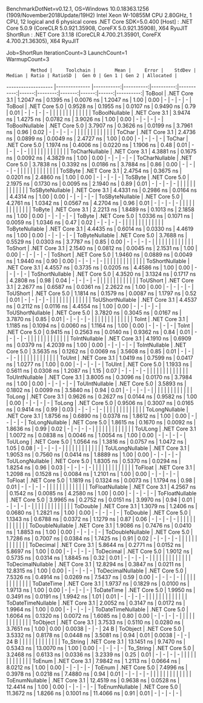 
BenchmarkDotNet=v0.12.1, OS=Windows 10.0.18363.1256 (1909/November2018Update/19H2)
Intel Xeon W-10855M CPU 2.80GHz, 1 CPU, 12 logical and 6 physical cores
.NET Core SDK=5.0.400
  [Host]   : .NET Core 5.0.9 (CoreCLR 5.0.921.35908, CoreFX 5.0.921.35908), X64 RyuJIT
  ShortRun : .NET Core 3.1.18 (CoreCLR 4.700.21.35901, CoreFX 4.700.21.36305), X64 RyuJIT

Job=ShortRun  IterationCount=3  LaunchCount=1  
WarmupCount=3  

             Method |     Toolchain |       Mean |     Error |    StdDev |     Median | Ratio | RatioSD |  Gen 0 | Gen 1 | Gen 2 | Allocated |
------------------- |-------------- |-----------:|----------:|----------:|-----------:|------:|--------:|-------:|------:|------:|----------:|
             ToBool | .NET Core 3.1 |  1.2047 ns | 0.1395 ns | 0.0076 ns |  1.2047 ns |  1.00 |    0.00 |      - |     - |     - |         - |
             ToBool | .NET Core 5.0 |  0.9528 ns | 0.1955 ns | 0.0107 ns |  0.9490 ns |  0.79 |    0.01 |      - |     - |     - |         - |
                    |               |            |           |           |            |       |         |        |       |       |           |
     ToBoolNullable | .NET Core 3.1 |  3.9474 ns | 1.4275 ns | 0.0782 ns |  3.9026 ns |  1.00 |    0.00 |      - |     - |     - |         - |
     ToBoolNullable | .NET Core 5.0 |  3.7907 ns | 0.3626 ns | 0.0199 ns |  3.7961 ns |  0.96 |    0.02 |      - |     - |     - |         - |
                    |               |            |           |           |            |       |         |        |       |       |           |
             ToChar | .NET Core 3.1 |  2.4736 ns | 0.0899 ns | 0.0049 ns |  2.4727 ns |  1.00 |    0.00 |      - |     - |     - |         - |
             ToChar | .NET Core 5.0 |  1.1974 ns | 0.4006 ns | 0.0220 ns |  1.1906 ns |  0.48 |    0.01 |      - |     - |     - |         - |
                    |               |            |           |           |            |       |         |        |       |       |           |
     ToCharNullable | .NET Core 3.1 |  4.3881 ns | 0.1675 ns | 0.0092 ns |  4.3829 ns |  1.00 |    0.00 |      - |     - |     - |         - |
     ToCharNullable | .NET Core 5.0 |  3.7838 ns | 0.3392 ns | 0.0186 ns |  3.7884 ns |  0.86 |    0.00 |      - |     - |     - |         - |
                    |               |            |           |           |            |       |         |        |       |       |           |
            ToSByte | .NET Core 3.1 |  2.4754 ns | 0.3675 ns | 0.0201 ns |  2.4860 ns |  1.00 |    0.00 |      - |     - |     - |         - |
            ToSByte | .NET Core 5.0 |  2.1975 ns | 0.1730 ns | 0.0095 ns |  2.1940 ns |  0.89 |    0.01 |      - |     - |     - |         - |
                    |               |            |           |           |            |       |         |        |       |       |           |
    ToSByteNullable | .NET Core 3.1 |  4.4331 ns | 0.2986 ns | 0.0164 ns |  4.4314 ns |  1.00 |    0.00 |      - |     - |     - |         - |
    ToSByteNullable | .NET Core 5.0 |  4.2761 ns | 1.0342 ns | 0.0567 ns |  4.2704 ns |  0.96 |    0.01 |      - |     - |     - |         - |
                    |               |            |           |           |            |       |         |        |       |       |           |
             ToByte | .NET Core 3.1 |  2.2213 ns | 1.8489 ns | 0.1013 ns |  2.1858 ns |  1.00 |    0.00 |      - |     - |     - |         - |
             ToByte | .NET Core 5.0 |  1.0336 ns | 0.1071 ns | 0.0059 ns |  1.0346 ns |  0.47 |    0.02 |      - |     - |     - |         - |
                    |               |            |           |           |            |       |         |        |       |       |           |
     ToByteNullable | .NET Core 3.1 |  4.4435 ns | 0.6014 ns | 0.0330 ns |  4.4619 ns |  1.00 |    0.00 |      - |     - |     - |         - |
     ToByteNullable | .NET Core 5.0 |  3.7688 ns | 0.5529 ns | 0.0303 ns |  3.7787 ns |  0.85 |    0.00 |      - |     - |     - |         - |
                    |               |            |           |           |            |       |         |        |       |       |           |
            ToShort | .NET Core 3.1 |  2.1540 ns | 0.0812 ns | 0.0045 ns |  2.1531 ns |  1.00 |    0.00 |      - |     - |     - |         - |
            ToShort | .NET Core 5.0 |  1.9460 ns | 0.0889 ns | 0.0049 ns |  1.9440 ns |  0.90 |    0.00 |      - |     - |     - |         - |
                    |               |            |           |           |            |       |         |        |       |       |           |
    ToShortNullable | .NET Core 3.1 |  4.4557 ns | 0.3735 ns | 0.0205 ns |  4.4586 ns |  1.00 |    0.00 |      - |     - |     - |         - |
    ToShortNullable | .NET Core 5.0 |  4.3520 ns | 3.1324 ns | 0.1717 ns |  4.2808 ns |  0.98 |    0.04 |      - |     - |     - |         - |
                    |               |            |           |           |            |       |         |        |       |       |           |
           ToUShort | .NET Core 3.1 |  2.2677 ns | 0.6587 ns | 0.0361 ns |  2.2622 ns |  1.00 |    0.00 |      - |     - |     - |         - |
           ToUShort | .NET Core 5.0 |  1.1814 ns | 0.1579 ns | 0.0087 ns |  1.1797 ns |  0.52 |    0.01 |      - |     - |     - |         - |
                    |               |            |           |           |            |       |         |        |       |       |           |
   ToUShortNullable | .NET Core 3.1 |  4.4537 ns | 0.2112 ns | 0.0116 ns |  4.4554 ns |  1.00 |    0.00 |      - |     - |     - |         - |
   ToUShortNullable | .NET Core 5.0 |  3.7820 ns | 0.3045 ns | 0.0167 ns |  3.7870 ns |  0.85 |    0.01 |      - |     - |     - |         - |
                    |               |            |           |           |            |       |         |        |       |       |           |
              ToInt | .NET Core 3.1 |  1.1185 ns | 0.1094 ns | 0.0060 ns |  1.1164 ns |  1.00 |    0.00 |      - |     - |     - |         - |
              ToInt | .NET Core 5.0 |  0.9415 ns | 0.2563 ns | 0.0140 ns |  0.9362 ns |  0.84 |    0.01 |      - |     - |     - |         - |
                    |               |            |           |           |            |       |         |        |       |       |           |
      ToIntNullable | .NET Core 3.1 |  4.1910 ns | 0.6909 ns | 0.0379 ns |  4.2039 ns |  1.00 |    0.00 |      - |     - |     - |         - |
      ToIntNullable | .NET Core 5.0 |  3.5635 ns | 0.1262 ns | 0.0069 ns |  3.5608 ns |  0.85 |    0.01 |      - |     - |     - |         - |
                    |               |            |           |           |            |       |         |        |       |       |           |
             ToUInt | .NET Core 3.1 |  1.0419 ns | 0.7599 ns | 0.0417 ns |  1.0277 ns |  1.00 |    0.00 |      - |     - |     - |         - |
             ToUInt | .NET Core 5.0 |  1.1933 ns | 0.5611 ns | 0.0308 ns |  1.2087 ns |  1.15 |    0.07 |      - |     - |     - |         - |
                    |               |            |           |           |            |       |         |        |       |       |           |
     ToUIntNullable | .NET Core 3.1 |  3.8005 ns | 0.3096 ns | 0.0170 ns |  3.7984 ns |  1.00 |    0.00 |      - |     - |     - |         - |
     ToUIntNullable | .NET Core 5.0 |  3.5893 ns | 0.1802 ns | 0.0099 ns |  3.5840 ns |  0.94 |    0.01 |      - |     - |     - |         - |
                    |               |            |           |           |            |       |         |        |       |       |           |
             ToLong | .NET Core 3.1 |  0.9626 ns | 0.2627 ns | 0.0144 ns |  0.9582 ns |  1.00 |    0.00 |      - |     - |     - |         - |
             ToLong | .NET Core 5.0 |  0.9506 ns | 0.3007 ns | 0.0165 ns |  0.9414 ns |  0.99 |    0.03 |      - |     - |     - |         - |
                    |               |            |           |           |            |       |         |        |       |       |           |
     ToLongNullable | .NET Core 3.1 |  1.8756 ns | 0.6890 ns | 0.0378 ns |  1.8612 ns |  1.00 |    0.00 |      - |     - |     - |         - |
     ToLongNullable | .NET Core 5.0 |  1.8615 ns | 0.1670 ns | 0.0092 ns |  1.8636 ns |  0.99 |    0.02 |      - |     - |     - |         - |
                    |               |            |           |           |            |       |         |        |       |       |           |
            ToULong | .NET Core 3.1 |  1.0072 ns | 0.0838 ns | 0.0046 ns |  1.0054 ns |  1.00 |    0.00 |      - |     - |     - |         - |
            ToULong | .NET Core 5.0 |  1.0564 ns | 1.3816 ns | 0.0757 ns |  1.0472 ns |  1.05 |    0.08 |      - |     - |     - |         - |
                    |               |            |           |           |            |       |         |        |       |       |           |
    ToULongNullable | .NET Core 3.1 |  1.9053 ns | 0.7560 ns | 0.0414 ns |  1.8889 ns |  1.00 |    0.00 |      - |     - |     - |         - |
    ToULongNullable | .NET Core 5.0 |  1.8305 ns | 0.5370 ns | 0.0294 ns |  1.8254 ns |  0.96 |    0.03 |      - |     - |     - |         - |
                    |               |            |           |           |            |       |         |        |       |       |           |
            ToFloat | .NET Core 3.1 |  1.2098 ns | 0.1528 ns | 0.0084 ns |  1.2101 ns |  1.00 |    0.00 |      - |     - |     - |         - |
            ToFloat | .NET Core 5.0 |  1.1819 ns | 0.1324 ns | 0.0073 ns |  1.1794 ns |  0.98 |    0.01 |      - |     - |     - |         - |
                    |               |            |           |           |            |       |         |        |       |       |           |
    ToFloatNullable | .NET Core 3.1 |  4.2567 ns | 0.1542 ns | 0.0085 ns |  4.2580 ns |  1.00 |    0.00 |      - |     - |     - |         - |
    ToFloatNullable | .NET Core 5.0 |  3.9965 ns | 0.2752 ns | 0.0151 ns |  3.9970 ns |  0.94 |    0.01 |      - |     - |     - |         - |
                    |               |            |           |           |            |       |         |        |       |       |           |
           ToDouble | .NET Core 3.1 |  1.3079 ns | 1.2406 ns | 0.0680 ns |  1.2821 ns |  1.00 |    0.00 |      - |     - |     - |         - |
           ToDouble | .NET Core 5.0 |  1.1343 ns | 0.6788 ns | 0.0372 ns |  1.1279 ns |  0.87 |    0.06 |      - |     - |     - |         - |
                    |               |            |           |           |            |       |         |        |       |       |           |
   ToDoubleNullable | .NET Core 3.1 |  1.9086 ns | 0.7476 ns | 0.0410 ns |  1.8853 ns |  1.00 |    0.00 |      - |     - |     - |         - |
   ToDoubleNullable | .NET Core 5.0 |  1.7286 ns | 0.7007 ns | 0.0384 ns |  1.7425 ns |  0.91 |    0.02 |      - |     - |     - |         - |
                    |               |            |           |           |            |       |         |        |       |       |           |
          ToDecimal | .NET Core 3.1 |  5.8644 ns | 0.2771 ns | 0.0152 ns |  5.8697 ns |  1.00 |    0.00 |      - |     - |     - |         - |
          ToDecimal | .NET Core 5.0 |  1.9012 ns | 0.5735 ns | 0.0314 ns |  1.8845 ns |  0.32 |    0.01 |      - |     - |     - |         - |
                    |               |            |           |           |            |       |         |        |       |       |           |
  ToDecimalNullable | .NET Core 3.1 | 12.8294 ns | 0.3847 ns | 0.0211 ns | 12.8315 ns |  1.00 |    0.00 |      - |     - |     - |         - |
  ToDecimalNullable | .NET Core 5.0 |  7.5326 ns | 0.4914 ns | 0.0269 ns |  7.5437 ns |  0.59 |    0.00 |      - |     - |     - |         - |
                    |               |            |           |           |            |       |         |        |       |       |           |
         ToDateTime | .NET Core 3.1 |  1.9737 ns | 0.1829 ns | 0.0100 ns |  1.9713 ns |  1.00 |    0.00 |      - |     - |     - |         - |
         ToDateTime | .NET Core 5.0 |  1.9950 ns | 0.3491 ns | 0.0191 ns |  1.9942 ns |  1.01 |    0.01 |      - |     - |     - |         - |
                    |               |            |           |           |            |       |         |        |       |       |           |
 ToDateTimeNullable | .NET Core 3.1 |  2.0052 ns | 0.3147 ns | 0.0172 ns |  1.9964 ns |  1.00 |    0.00 |      - |     - |     - |         - |
 ToDateTimeNullable | .NET Core 5.0 |  1.6064 ns | 0.1320 ns | 0.0072 ns |  1.6085 ns |  0.80 |    0.00 |      - |     - |     - |         - |
                    |               |            |           |           |            |       |         |        |       |       |           |
           ToObject | .NET Core 3.1 |  3.7533 ns | 0.5110 ns | 0.0280 ns |  3.7651 ns |  1.00 |    0.00 | 0.0038 |     - |     - |      24 B |
           ToObject | .NET Core 5.0 |  3.5332 ns | 0.8178 ns | 0.0448 ns |  3.5081 ns |  0.94 |    0.01 | 0.0038 |     - |     - |      24 B |
                    |               |            |           |           |            |       |         |        |       |       |           |
          To_String | .NET Core 3.1 | 13.1451 ns | 9.7470 ns | 0.5343 ns | 13.0070 ns |  1.00 |    0.00 |      - |     - |     - |         - |
          To_String | .NET Core 5.0 |  3.2468 ns | 0.6133 ns | 0.0336 ns |  3.2339 ns |  0.25 |    0.01 |      - |     - |     - |         - |
                    |               |            |           |           |            |       |         |        |       |       |           |
             ToEnum | .NET Core 3.1 |  7.9842 ns | 1.2113 ns | 0.0664 ns |  8.0212 ns |  1.00 |    0.00 |      - |     - |     - |         - |
             ToEnum | .NET Core 5.0 |  7.4996 ns | 0.3978 ns | 0.0218 ns |  7.4880 ns |  0.94 |    0.01 |      - |     - |     - |         - |
                    |               |            |           |           |            |       |         |        |       |       |           |
     ToEnumNullable | .NET Core 3.1 | 12.4519 ns | 0.9638 ns | 0.0528 ns | 12.4414 ns |  1.00 |    0.00 |      - |     - |     - |         - |
     ToEnumNullable | .NET Core 5.0 | 11.3672 ns | 1.8266 ns | 0.1001 ns | 11.4066 ns |  0.91 |    0.01 |      - |     - |     - |         - |
